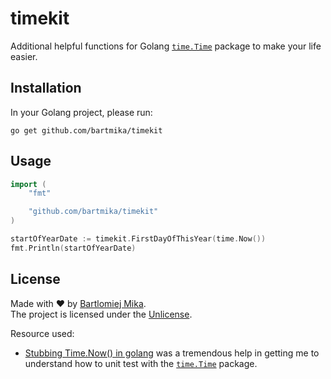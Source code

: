 # timekit
Additional helpful functions for Golang [`time.Time`](https://pkg.go.dev/time) package to make your life easier.

## Installation

In your Golang project, please run:

```
go get github.com/bartmika/timekit
```

## Usage

```go
import (
    "fmt"

    "github.com/bartmika/timekit"
)

startOfYearDate := timekit.FirstDayOfThisYear(time.Now())
fmt.Println(startOfYearDate)
```

## License
Made with ❤️ by [Bartlomiej Mika](https://bartlomiejmika.com).   
The project is licensed under the [Unlicense](LICENSE).

Resource used:

* [Stubbing Time.Now() in golang](https://labs.yulrizka.com/en/stubbing-time-dot-now-in-golang/) was a tremendous help in getting me to understand how to unit test with the [`time.Time`](https://pkg.go.dev/time) package.
